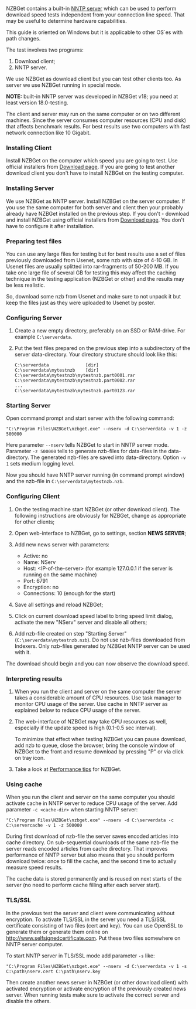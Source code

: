 ---
---
NZBGet contains a built-in [NNTP server](nserv-nntp-server) which can be used to perform download speed tests independent from your connection line speed. That may be useful to determine hardware capabilities.

This guide is oriented on Windows but it is applicable to other OS`es with path changes.

The test involves two programs:

1. Download client;
2. NNTP server.

We use NZBGet as download client but you can test other clients too. As server we use NZBGet running in special mode.

**NOTE:** built-in NNTP server was developed in NZBGet v18; you need at least version 18.0-testing.

The client and server may run on the same computer or on two different machines. Since the server consumes computer resources (CPU and disk) that affects benchmark results. For best results use two computers with fast network connection like 10 Gigabit.

### Installing Client
Install NZBGet on the computer which speed you are going to test. Use official installers from [Download page](download). If you are going to test another download client you don't have to install NZBGet on the testing computer.

### Installing Server
We use NZBGet as NNTP server. Install NZBGet on the server computer. If you use the same computer for both server and client then your probably already have NZBGet installed on the previous step. If you don't - download and install NZBGet using official installers from [Download page](download). You don't have to configure it after installation.

### Preparing test files
You can use any large files for testing but for best results use a set of files previously downloaded from Usenet, some nzb with size of 4-10 GB. In Usenet files are usually splitted into rar-fragments of 50-200 MB. If you take one large file of several GB for testing this may affect the caching technique in the testing application (NZBGet or other) and the results may be less realistic.

So, download some nzb from Usenet and make sure to not unpack it but keep the files just as they were uploaded to Usenet by poster.

### Configuring Server

1. Create a new empty directory, preferably on an SSD or RAM-drive. For example `C:\serverdata`.

2. Put the test files prepared on the previous step into a subdirectory of the server data-directory. Your directory structure should look like this:

    ```
    C:\serverdata              [dir]
    C:\serverdata\mytestnzb    [dir]
    C:\serverdata\mytestnzb\mytestnzb.part0001.rar
    C:\serverdata\mytestnzb\mytestnzb.part0002.rar
    ...
    C:\serverdata\mytestnzb\mytestnzb.part0123.rar
    ```

### Starting Server
Open command prompt and start server with the following command:
```
"C:\Program Files\NZBGet\nzbget.exe" --nserv -d C:\serverdata -v 1 -z 500000
```
Here parameter `--nserv` tells NZBGet to start in NNTP server mode. Parameter `-z 500000` tells to generate nzb-files for data-files in the data-directory. The generated nzb-files are saved into data-directory. Option `-v 1` sets medium logging level.

Now you should have NNTP server running (in command prompt window) and the nzb-file in `C:\serverdata\mytestnzb.nzb`.

### Configuring Client
1. On the testing machine start NZBGet (or other download client). The following instructions are obviously for NZBGet, change as appropriate for other clients;

2. Open web-interface to NZBGet, go to settings, section **NEWS SERVER**;

3. Add new news server with parameters:

    - Active: no
    - Name: NServ
    - Host: \<IP-of-the-server> (for example 127.0.0.1 if the server is running on the same machine)
    - Port: 6791
    - Encryption: no
    - Connections: 10 (enough for the start)

4. Save all settings and reload NZBGet;

5. Click on current download speed label to bring speed limit dialog, activate the new "NServ" server and disable all others;

6. Add nzb-file created on step "Starting Server" (`C:\serverdata\mytestnzb.nzb`). Do not use nzb-files downloaded from Indexers. Only nzb-files generated by NZBGet NNTP server can be used with it.

The download should begin and you can now observe the download speed.

### Interpreting results
1. When you run the client and server on the same computer the server takes a considerable amount of CPU resources. Use task manager to monitor CPU usage of the server. Use cache in NNTP server as explained below to reduce CPU usage of the server.

2. The web-interface of NZBGet may take CPU resources as well, especially if the update speed is high (0.1-0.5 sec interval).

   To minimize that effect when testing NZBGet you can pause download, add nzb to queue, close the browser, bring the console window of NZBGet to the front and resume download by pressing "P" or via click on tray icon.

3. Take a look at [Performance tips](performance-tips) for NZBGet.

### Using cache
When you run the client and server on the same computer you should activate cache in NNTP server to reduce CPU usage of the server. Add parameter `-c <cache-dir>` when starting NNTP server:
```
"C:\Program Files\NZBGet\nzbget.exe" --nserv -d C:\serverdata -c C:\servercache -v 1 -z 500000
```
During first download of nzb-file the server saves encoded articles into cache directory. On sub-sequential downloads of the same nzb-file the server reads encoded articles from cache directory. That improves performance of NNTP server but also means that you should perform download twice: once to fill the cache, and the second time to actually measure speed results.

The cache data is stored permanently and is reused on next starts of the server (no need to perform cache filling after each server start).

### TLS/SSL
In the previous test the server and client were communicating without encryption. To activate TLS/SSL in the server you need a TLS/SSL certificate consisting of two files (cert and key). You can use OpenSSL to generate them or generate them online on http://www.selfsignedcertificate.com. Put these two files somewhere on NNTP server computer.

To start NNTP server in TLS/SSL mode add parameter `-s` like:
```
"C:\Program Files\NZBGet\nzbget.exe" --nserv -d C:\serverdata -v 1 -s C:\path\nserv.cert C:\path\nserv.key
```

Then create another news server in NZBGet (or other download client) with activated encryption or activate encryption of the previously created news server. When running tests make sure to activate the correct server and disable the others.